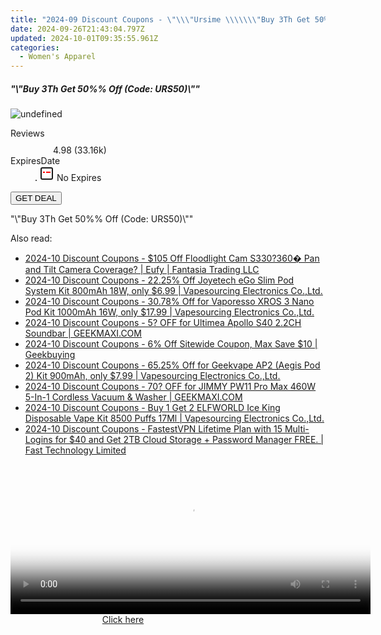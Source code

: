 ```yaml
---
title: "2024-09 Discount Coupons - \"\\\"Ursime \\\\\\\"Buy 3Th Get 50%% Off (Code: URS50)\\\\\\\"\\\"\""
date: 2024-09-26T21:43:04.797Z
updated: 2024-10-01T09:35:55.961Z
categories:
  - Women's Apparel
---
```


<div class="max-w-4xl mx-auto grid grid-cols-1 lg:max-w-5xl lg:gap-x-20 lg:grid-cols-2">
  <div class="relative p-3 col-start-1 row-start-1 flex flex-col-reverse rounded-lg bg-gradient-to-t from-black/75 via-black/0 sm:bg-none sm:row-start-2 sm:p-0 lg:row-start-1">
    <h5 class="mt-1 text-lg font-semibold text-white sm:text-slate-900 md:text-2xl dark:sm:text-white">&quot;\&quot;Buy 3Th Get 50%% Off (Code: URS50)\&quot;&quot;</h5>
  </div>
  
  <div class="col-start-1 col-end-3 row-start-1 grid gap-4 sm:mb-6 sm:grid-cols-4 lg:col-start-2 lg:row-span-6 lg:row-end-6 lg:mb-0 lg:gap-6">
      <img src="https://cdn3.impact.com//display-logo-via-campaign/16384.gif" onClick="javascript:window.open(decodeURIComponent('https%3A%2F%2Fursime.pxf.io%2Fc%2F5597632%2F2048893%2F16384'), '_blank');void(0);" alt="undefined" class="h-60 w-full rounded-lg object-cover sm:col-span-2 sm:h-52 lg:col-span-full" loading="lazy" />
    
  </div>
  <dl class="row-start-2 mt-4 flex items-center text-xs font-medium sm:row-start-3 sm:mt-1 md:mt-2.5 lg:row-start-2">
    <dt class="sr-only">Reviews</dt>
    <dd class="flex items-center text-indigo-600 dark:text-indigo-400">
      <svg width="24" height="24" fill="none" aria-hidden="true" class="mr-1 stroke-current dark:stroke-indigo-500">
        <path d="m12 5 2 5h5l-4 4 2.103 5L12 16l-5.103 3L9 14l-4-4h5l2-5Z" stroke-width="2" stroke-linecap="round" stroke-linejoin="round" />
      </svg>
      <span>4.98 <span class="font-normal text-slate-400">(33.16k)</span></span>
    </dd>
    <dt class="sr-only">ExpiresDate</dt>
    <dd class="flex items-center">
      <svg width="2" height="2" aria-hidden="true" fill="currentColor" class="mx-3 text-slate-300">
        <circle cx="1" cy="1" r="1" />
      </svg>
      <svg width="24" height="24" viewBox="0 0 24 24" fill="none" stroke="currentColor" stroke-width="2">
        <rect x="3" y="3" width="18" height="18" rx="2" fill="#fff" />
        <path d="M6 10L18 10" stroke="red" stroke-width="2" fill="none" />
        <path d="M10 6L10 18" stroke="#fff" stroke-width="2" fill="none" />
      </svg>
      No Expires    </dd>
  </dl>
  <div class="col-start-1 row-start-3 mt-4 self-center sm:col-start-2 sm:row-span-2 sm:row-start-2 sm:mt-0 lg:col-start-1 lg:row-start-3 lg:row-end-4 lg:mt-6">
    <button type="button" onClick="javascript:window.open(decodeURIComponent('https%3A%2F%2Fursime.pxf.io%2Fc%2F5597632%2F2048893%2F16384'), '_blank');void(0);" class="rounded-lg bg-red-600 px-3 py-2 text-sm font-medium leading-6 text-white">GET DEAL</button>
  </div>
  <p class="col-start-1 mt-4 text-sm leading-6 sm:col-span-2 lg:col-span-1 lg:row-start-4 lg:mt-6 dark:text-slate-400">
    "\"Buy 3Th Get 50%% Off (Code: URS50)\""  </p>
</div>

<ins class="adsbygoogle"
      style="display:block"
      data-ad-client="ca-pub-7571918770474297"
      data-ad-slot="8358498916"
      data-ad-format="auto"
      data-full-width-responsive="true"></ins>
    

<span class="atpl-alsoreadstyle">Also read:</span>
<div><ul>
<li><a href="https://coupons.techidaily.com/coupon-1121682-share-115200-sale/"><u>2024-10 Discount Coupons - $105 Off Floodlight Cam S330?360� Pan and Tilt Camera Coverage? | Eufy | Fantasia Trading LLC</u></a></li>
<li><a href="https://coupons.techidaily.com/coupon-1121932-share-90958-sale/"><u>2024-10 Discount Coupons - 22.25% Off Joyetech eGo Slim Pod System Kit 800mAh 18W, only $6.99 | Vapesourcing Electronics Co.,Ltd.</u></a></li>
<li><a href="https://coupons.techidaily.com/coupon-1017154-share-90958-sale/"><u>2024-10 Discount Coupons - 30.78% Off for Vaporesso XROS 3 Nano Pod Kit 1000mAh 16W, only $17.99 | Vapesourcing Electronics Co.,Ltd.</u></a></li>
<li><a href="https://coupons.techidaily.com/coupon-1121757-share-77450-sale/"><u>2024-10 Discount Coupons - 5? OFF for Ultimea Apollo S40 2.2CH Soundbar | GEEKMAXI.COM</u></a></li>
<li><a href="https://coupons.techidaily.com/coupon-1081675-share-38812-sale/"><u>2024-10 Discount Coupons - 6% Off Sitewide Coupon, Max Save $10 | Geekbuying</u></a></li>
<li><a href="https://coupons.techidaily.com/coupon-893730-share-90958-sale/"><u>2024-10 Discount Coupons - 65.25% Off for Geekvape AP2 (Aegis Pod 2) Kit 900mAh, only $7.99 | Vapesourcing Electronics Co.,Ltd.</u></a></li>
<li><a href="https://coupons.techidaily.com/coupon-1121742-share-77450-sale/"><u>2024-10 Discount Coupons - 70? OFF for JIMMY PW11 Pro Max 460W 5-In-1 Cordless Vacuum & Washer | GEEKMAXI.COM</u></a></li>
<li><a href="https://coupons.techidaily.com/coupon-1058162-share-90958-sale/"><u>2024-10 Discount Coupons - Buy 1 Get 2 ELFWORLD Ice King Disposable Vape Kit 8500 Puffs 17Ml | Vapesourcing Electronics Co.,Ltd.</u></a></li>
<li><a href="https://coupons.techidaily.com/coupon-855359-share-79370-sale/"><u>2024-10 Discount Coupons - FastestVPN Lifetime Plan with 15 Multi-Logins for $40 and Get 2TB Cloud Storage + Password Manager FREE. | Fast Technology Limited</u></a></li>
</ul></div>

<!-- affiliate ads begin -->
<span id="1983545">
					<video width="576" height="240" style="cursor:pointer"
           poster="//a.impactradius-go.com/display-clicktoplayimage/1983545.png"
           onclick="if(!this.playClicked){this.play();this.setAttribute('controls',true);this.playClicked=true;}">
	   <source src="//a.impactradius-go.com/display-ad/22993-1983545">
	   <img src="//a.impactradius-go.com/display-clicktoplayimage/1983545.png" style="border: none; height: 100%; width: 100%; object-fit: contain">
	</video>
	<div style="width:360px;text-align:center"><a href="javascript:window.open(decodeURIComponent('https%3A%2F%2Fhomestyler.sjv.io%2Fc%2F5597632%2F1983545%2F22993'), '_blank');void(0);">Click here</a></div>
</span>
<img height="0" width="0" src="https://imp.pxf.io/i/5597632/1983545/22993" style="position:absolute;visibility:hidden;" border="0" />
<!-- affiliate ads end -->


